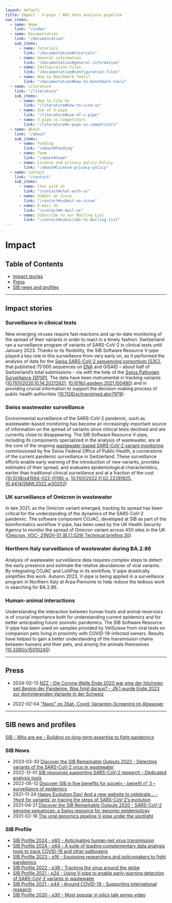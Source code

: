 ```yaml
---
layout: default
title: Impact - V-pipe | NGS data analysis pipeline
nav_items:
  - name: Home
    link: "/index"
  - name: Documentation
    link: "/documentation"
    sub_items:
      - name: Tutorials
        link: "/documentation#tutorials"
      - name: General information
        link: "/documentation#general-information"
      - name: Configuration Files
        link: "/documentation#configuration-files"
      - name: How to Benchmark Tools?
        link: "/documentation#how-to-benchmark-tools"
  - name: Literature
    link: "/literature"
    sub_items:
      - name: How to Cite Us
        link: "/literature#how-to-cite-us"
      - name: Use of V-pipe
        link: "/literature#use-of-v-pipe"
      - name: V-pipe vs Competitors
        link: "/literature#v-pipe-vs-competitors"
  - name: About
    link: "/about"
    sub_items:
      - name: Funding
        link: "/about#funding"
      - name: Team
        link: "/about#team"
      - name: License and privacy policy Policy
        link: "/about#license-privacy-policy"
  - name: Contact
    link: "/contact"
    sub_items:
      - name: Chat with Us
        link: "/contact#chat-with-us"
      - name: Submit an Issue
        link: "/contact#submit-an-issue"
      - name: E-mail Us
        link: "/contact#e-mail-us"
      - name: Subscribe to our Mailing List
        link: "/contact#subscribe-to-mailing-list"
---
```


# Impact

## Table of Contents
- [Impact stories](#impact-stories)
- [Press](#press)
- [SIB news and profiles](#SIB-news-and-profiles)

---

## Impact stories


### Surveillance in clinical tests

New emerging viruses require fast reactions and up-to-date monitoring of the spread of their variants in order to react in a timely fashion. Switzerland ran a surveillance program of variants of SARS-CoV-2 in clinical tests until January 2023.
Thanks to its flexibility, the SIB Software Resource V-pipe played a key role in this surveillance from very early on, as it performed the analysis of data for the [Swiss SARS-CoV-2 sequencing consortium (S3C)](https://bsse.ethz.ch/cevo/research/sars-cov-2/swiss-sars-cov-2-sequencing-consortium.html), that published 75’000 sequences on [ENA](https://www.ebi.ac.uk/ena/browser/view/PRJEB43828) and GISAID – about half of Switzerland’s total submissions - via with the help of the [Swiss Patho­gen Sur­veil­lance (SPSP)](https://www.spsp.ch/).
The data have been instrumental in tracking variants ([10.1101/2020.10.14.20212621](https://doi.org/10.1101/2020.10.14.20212621), [10.1016/j.epidem.2021.100480](https://doi.org/10.1016/j.epidem.2021.100480))
and in providing crucial information to support the decision-making process of public health authorities ([10.1126/scitranslmed.abn7979](https://doi.org/10.1126/scitranslmed.abn7979)).


### Swiss wastewater surveillance

Environmental surveillance of the SARS-CoV-2 pandemic, such as wastewater-based monitoring has become an increasingly important source of information on the spread of variants since clinical tests declined and are currently close to disappearing.
The SIB Software Resource V-pipe, including its components specialized in the analysis of wastewater, are at the core of the ongoing [wastewater-based SARS-CoV-2 variant monitoring](https://cov-spectrum.org/story/wastewater-in-switzerland) commissioned by the Swiss Federal Office of Public Health, a cornerstone of the current pandemic surveillance in Switzerland.
These surveillance efforts enable early warning of the introduction of new variants, provides estimates of their spread, and evaluates epidemiological characteristics, earlier than traditional clinical surveillance and at a fraction of the cost
([10.1038/s41564-022-01185-x](https://doi.org/10.1038/s41564-022-01185-x), [10.1101/2022.11.02.22281825](https://doi.org/10.1101/2022.11.02.22281825), [10.4414/SMW.2022.w30202](https://doi.org/10.4414/SMW.2022.w30202))


### UK surveillance of Omicron in wastewater

In late 2021, as the Omicron variant emerged, tracking its spread has been critical for the understanding of the dynamics of the SARS-CoV-2 pandemic.
The software component COJAC, developed at SIB as part of the bioinformatics workflow V-pipe, has been used by the UK Health Security Agency to monitor the spread of Omicron variant across 450 sites in the UK
([Omicron, VOC- 21NOV-01 (B.1.1.529) Technical briefing 30](https://assets.publishing.service.gov.uk/government/uploads/system/uploads/attachment_data/file/1038404/Technical_Briefing_30.pdf)).



### Northern Italy surveillance of wastewater during BA.2.86

Analysis of wastewater surveillance data requires complex steps to detect the early presence and estimate the relative abundances of viral variants.
By integrating COJAC and LolliPop in its workflow, V-pipe drastically simplifies this work.
Autumn 2023, V-pipe is being applied in a surveillance program in Northern Italy at Arpa Piemonte to help reduce the tedious work in searching for BA.2.86.


### Human-animal interactions

Understanding the interaction between human hosts and animal reservoirs is of crucial importance both for understanding current epidemics and for better anticipating future zoonotic pandemics.
The SIB Software Resource V-pipe has been used on samples provided by VetSuisse from viral tests on companion pets living in proximity with COVID-19-infected owners.
Results have helped to gain a better understanding of the transmission chains between humans and their pets, and among the animals themselves ([10.3390/v15010245](https://doi.org/10.3390/v15010245)).


---

## Press

- 2024-02-13 [NZZ -  Die Corona-Welle Ende 2023 war eine der höchsten seit Beginn der Pandemie. Was folgt daraus? - JN.1 wurde Ende 2023 zur dominierenden Variante in der Schweiz](https://www.nzz.ch/wissenschaft/corona-in-der-schweiz-und-deutschland-warum-es-ende-2023-so-viele-faelle-gab-ld.1776942#datawrapper-chart-M7P5m)
<!--- https://www.eawag.ch/en/department/sww/projects/sars-cov2-in-wastewater/ -->
- 2022-02-04  ["Nano" on 3Sat- Covid: Varianten-Screening im Abwasser](https://www.3sat.de/wissen/nano/220204-abwasser-nano-106.html)

---

## SIB news and profiles

[SIB - Who are we - Building on long-term expertise to fight pandemics](https://www.sib.swiss/about/who-we-are#our-history)

### SIB News

- 2023-03-30 [Discover the SIB Remarkable Outputs 2022 - Detecting variants of the SARS-CoV-2 virus in wastewater](https://www.sib.swiss/news/discover-the-sib-remarkable-outputs-2022#detecting-variants-of-the-sars-cov-2-virus-in-wastewater)
- 2022-12-01 [SIB resources supporting SARS-CoV-2 research - Dedicated analysis tools](https://www.sib.swiss/news/sib-resources-supporting-sars-cov-2-research#dedicated-analysis-tools)
- 2022-05-12 [Discover SIB in five benefits for society - benefit n° 3 – surveillance of epidemics](https://www.sib.swiss/about/our-impact#equipping-switzerland-to-deal-with-epidemics)
- 2021-11-24 [Happy Evolution Day! And a new website to celebrate… - ‘Hunt for variants’ or tracing the steps of SARS-CoV-2’s evolution](https://www.sib.swiss/news/happy-evolution-day-and-new-website-celebrate#-hunt-for-variants-or-tracing-the-steps-of-sars-cov-2-s-evolution)
- 2021-04-21 [Discover the SIB Remarkable Outputs 2020 - SARS-CoV-2 genome sequences: a Swiss resource for genomic epidemiology](https://www.sib.swiss/news/discover-the-sib-remarkable-outputs-2020#sars-cov-2-genome-sequences-a-swiss-resource-for-genomic-epidemiology)
- 2021-02-18 [The viral genomics pipeline V-pipe under the spotlight](https://www.sib.swiss/news/the-viral-genomics-pipeline-v-pipe-under-the-spotlight)

### SIB Profile

- [SIB Profile 2024 - p60 - Anticipating human-pet virus transmission](https://issuu.com/sibswissinstituteofbioinformatics/docs/sib_profile_2024_web/60)
- [SIB Profile 2024 - p64 - A suite of leading complementary data analysis tools to track COVID-19 and other pathogens](https://issuu.com/sibswissinstituteofbioinformatics/docs/sib_profile_2024_web/64)
- [SIB Profile 2023 - p16 - Equipping researchers and policymakers to fight pandemics](https://issuu.com/sibswissinstituteofbioinformatics/docs/sib_profile_2023/16)
- [SIB Profile 2022 - p38 - Tracking the virus around the globe](https://issuu.com/sibswissinstituteofbioinformatics/docs/sib_profile_2022_web/38)
- [SIB Profile 2021 - p24 - Using V-pipe to enable early-warning detection of SARS-CoV-2 variants in wastewater](https://issuu.com/sibswissinstituteofbioinformatics/docs/profile2021/24)
- [SIB Profile 2021 - p44 - Around COVID-19 - Supporting international research](https://issuu.com/sibswissinstituteofbioinformatics/docs/profile2021/44)
- [SIB Profile 2020 - p30 - Most popular _in silico_ talk series video](https://issuu.com/sibswissinstituteofbioinformatics/docs/sib_profile2020_144dpi/30)

